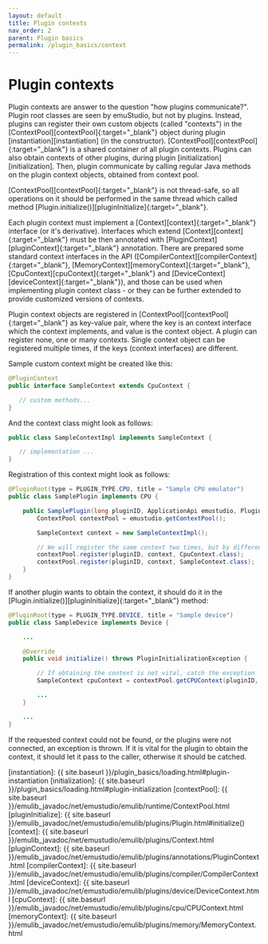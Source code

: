 ```yaml
---
layout: default
title: Plugin contexts
nav_order: 2
parent: Plugin basics
permalink: /plugin_basics/context
---
```


# Plugin contexts

Plugin contexts are answer to the question "how plugins communicate?". Plugin root classes are seen by emuStudio, but not by plugins. Instead, plugins can register their own custom objects (called "contexts") in the [ContextPool][contextPool]{:target="_blank"} object during plugin [instantiation][instantiation] (in the constructor). [ContextPool][contextPool]{:target="_blank"} is a shared container of all plugin contexts. Plugins can also obtain contexts of other plugins, during plugin [initialization][initialization]. Then, plugin communicate by calling regular Java methods on the plugin context objects, obtained from context pool.

[ContextPool][contextPool]{:target="_blank"} is not thread-safe, so all operations on it should be performed in the same thread which called method [Plugin.initialize()][pluginInitialize]{:target="_blank"}.
    
Each plugin context must implement a [Context][context]{:target="_blank"} interface (or it's derivative). Interfaces which extend [Context][context]{:target="_blank"} must be then annotated with [PluginContext][pluginContext]{:target="_blank"} annotation. 
There are prepared some standard context interfaces in the API ([CompilerContext][compilerContext]{:target="_blank"}, [MemoryContext][memoryContext]{:target="_blank"}, [CpuContext][cpuContext]{:target="_blank"} and [DeviceContext][deviceContext]{:target="_blank"}), and those can be used when implementing plugin context class - or they can be further extended to provide customized versions of contexts.

Plugin context objects are registered in [ContextPool][contextPool]{:target="_blank"} as key-value pair, where the key is an context interface which the context implements, and value is the context object. A plugin can register none, one or many contexts. Single context object can be registered multiple times, if the keys (context interfaces) are different.

Sample custom context might be created like this:

```java
@PluginContext
public interface SampleContext extends CpuContext {

   // custom methods...
}
```

And the context class might look as follows:

```java
public class SampleContextImpl implements SampleContext {

   // implementation ...
}
``` 

Registration of this context might look as follows:

```java
@PluginRoot(type = PLUGIN_TYPE.CPU, title = "Sample CPU emulator")
public class SamplePlugin implements CPU {

    public SamplePlugin(long pluginID, ApplicationApi emustudio, PluginSettings settings) {
        ContextPool contextPool = emustudio.getContextPool();

        SampleContext context = new SampleContextImpl();

        // We will register the same context two times, but by different context interfaces
        contextPool.register(pluginID, context, CpuContext.class); 
        contextPool.register(pluginID, context, SampleContext.class);
    }
}
```

If another plugin wants to obtain the context, it should do it in the [Plugin.initialize()][pluginInitialize]{:target="_blank"} method:

```java
@PluginRoot(type = PLUGIN_TYPE.DEVICE, title = "Sample device")
public class SampleDevice implements Device {

    ...

    @Override
    public void initialize() throws PluginInitializationException {

        // If obtaining the context is not vital, catch the exception
        SampleContext cpuContext = contextPool.getCPUContext(pluginID, SampleContext.class);

        ...
    }

    ...
}
```

If the requested context could not be found, or the plugins were not connected, an exception is thrown. If it is vital for the plugin to obtain the context, it should let it pass to the caller, otherwise it should be catched.


[instantiation]: {{ site.baseurl }}/plugin_basics/loading.html#plugin-instantiation
[initialization]: {{ site.baseurl }}/plugin_basics/loading.html#plugin-initialization
[contextPool]: {{ site.baseurl }}/emulib_javadoc/net/emustudio/emulib/runtime/ContextPool.html
[pluginInitialize]: {{ site.baseurl }}/emulib_javadoc/net/emustudio/emulib/plugins/Plugin.html#initialize()
[context]: {{ site.baseurl }}/emulib_javadoc/net/emustudio/emulib/plugins/Context.html 
[pluginContext]: {{ site.baseurl }}/emulib_javadoc/net/emustudio/emulib/plugins/annotations/PluginContext.html
[compilerContext]: {{ site.baseurl }}/emulib_javadoc/net/emustudio/emulib/plugins/compiler/CompilerContext.html
[deviceContext]: {{ site.baseurl }}/emulib_javadoc/net/emustudio/emulib/plugins/device/DeviceContext.html
[cpuContext]: {{ site.baseurl }}/emulib_javadoc/net/emustudio/emulib/plugins/cpu/CPUContext.html
[memoryContext]: {{ site.baseurl }}/emulib_javadoc/net/emustudio/emulib/plugins/memory/MemoryContext.html
